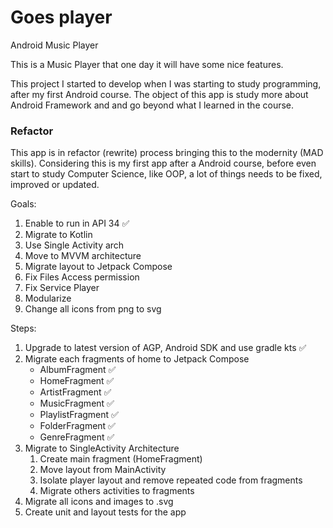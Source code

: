 # Goes player
Android Music Player

This is a Music Player that one day it will have some nice features.

This project I started to develop when I was starting to study programming, after my first Android course.
The object of this app is study more about Android Framework and and go beyond what I learned in the course.

### Refactor
This app is in refactor (rewrite) process bringing this to the modernity (MAD skills).
Considering this is my first app after a Android course, before even start to study Computer Science, like OOP, a lot of things needs to be fixed, improved or updated.

Goals:
1. Enable to run in API 34 ✅
2. Migrate to Kotlin
3. Use Single Activity arch
4. Move to MVVM architecture
5. Migrate layout to Jetpack Compose
6. Fix Files Access permission
7. Fix Service Player
8. Modularize
9. Change all icons from png to svg

Steps:
1. Upgrade to latest version of AGP, Android SDK and use gradle kts ✅
2. Migrate each fragments of home to Jetpack Compose
    - AlbumFragment ✅
    - HomeFragment ✅
    - ArtistFragment ✅
    - MusicFragment ✅
    - PlaylistFragment ✅
    - FolderFragment ✅
    - GenreFragment ✅
3. Migrate to SingleActivity Architecture
   1. Create main fragment (HomeFragment)
   2. Move layout from MainActivity
   3. Isolate player layout and remove repeated code from fragments
   4. Migrate others activities to fragments
4. Migrate all icons and images to .svg
5. Create unit and layout tests for the app